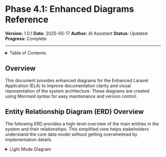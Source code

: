 # Phase 4.1: Enhanced Diagrams Reference

**Version:** 1.0.1
**Date:** 2025-05-17
**Author:** AI Assistant
**Status:** Updated
**Progress:** Complete

---

<details>
<summary>Table of Contents</summary>

- [Overview](#overview)
- [Entity Relationship Diagram (ERD) Overview](#entity-relationship-diagram-erd-overview)
- [Comprehensive Class Diagram](#comprehensive-class-diagram)
- [Key Process Sequence Diagrams](#key-process-sequence-diagrams)
  - [User Registration and Authentication](#user-registration-and-authentication)
  - [Team Creation and Management](#team-creation-and-management)
  - [Post Creation and Publishing](#post-creation-and-publishing)
</details>

## Overview

This document provides enhanced diagrams for the Enhanced Laravel Application (ELA) to improve documentation clarity and visual representation of the system architecture. These diagrams are created using Mermaid syntax for easy maintenance and version control.

## Entity Relationship Diagram (ERD) Overview

The following ERD provides a high-level overview of the main entities in the system and their relationships. This simplified view helps stakeholders understand the core data model without getting overwhelmed by implementation details.

<details>
<summary>Light Mode Diagram</summary>

```mermaid
%%{init: {'theme': 'default', 'themeVariables': { 'primaryColor': '#f5f5f5', 'primaryTextColor': '#333333', 'primaryBorderColor': '#cccccc', 'lineColor': '#666666', 'secondaryColor': '#f0f0f0', 'tertiaryColor': '#ffffff' }}}%%
erDiagram
    USER ||--o{ POST : "authors"
    USER ||--o{ TODO : "assigned to"
    USER ||--o{ MESSAGE : "sends"
    USER }|--o{ COMMENT : "creates"
    USER }o--o{ CONVERSATION : "participates in"
    USER }o--o{ TEAM : "member of"
    USER }|--o{ ROLE : "has"

    TEAM ||--o{ TEAM : "parent of"
    TEAM ||--o{ CATEGORY : "has"
    TEAM ||--o{ TODO : "related to"

    CATEGORY ||--o{ CATEGORY : "parent of"
    CATEGORY }o--o{ POST : "categorizes"
    CATEGORY }o--o{ TODO : "categorizes"

    POST }o--o{ TAG : "tagged with"
    POST }o--o{ MEDIA : "has"
    POST }o--o{ COMMENT : "has"

    TODO }o--o{ TAG : "tagged with"
    TODO }o--o{ MEDIA : "has"
    TODO }o--o{ COMMENT : "has"
    TODO ||--o{ TODO : "parent of"

    CONVERSATION ||--o{ MESSAGE : "contains"

    ROLE }|--o{ PERMISSION : "has"

    COMMAND_LOG ||--o{ SNAPSHOT : "generates"
```mermaid
</details>

<details>
<summary>Dark Mode Diagram</summary>

```mermaid
%%{init: {'theme': 'dark', 'themeVariables': { 'primaryColor': '#2c3e50', 'primaryTextColor': '#ecf0f1', 'primaryBorderColor': '#7f8c8d', 'lineColor': '#ecf0f1', 'secondaryColor': '#34495e', 'tertiaryColor': '#282c34' }}}%%
erDiagram
    USER ||--o{ POST : "authors"
    USER ||--o{ TODO : "assigned to"
    USER ||--o{ MESSAGE : "sends"
    USER }|--o{ COMMENT : "creates"
    USER }o--o{ CONVERSATION : "participates in"
    USER }o--o{ TEAM : "member of"
    USER }|--o{ ROLE : "has"

    TEAM ||--o{ TEAM : "parent of"
    TEAM ||--o{ CATEGORY : "has"
    TEAM ||--o{ TODO : "related to"

    CATEGORY ||--o{ CATEGORY : "parent of"
    CATEGORY }o--o{ POST : "categorizes"
    CATEGORY }o--o{ TODO : "categorizes"

    POST }o--o{ TAG : "tagged with"
    POST }o--o{ MEDIA : "has"
    POST }o--o{ COMMENT : "has"

    TODO }o--o{ TAG : "tagged with"
    TODO }o--o{ MEDIA : "has"
    TODO }o--o{ COMMENT : "has"
    TODO ||--o{ TODO : "parent of"

    CONVERSATION ||--o{ MESSAGE : "contains"

    ROLE }|--o{ PERMISSION : "has"

    COMMAND_LOG ||--o{ SNAPSHOT : "generates"
```mermaid
</details>

> **Note:** All diagrams are available in both light and dark modes in the [illustrations folder](../../illustrations/index.md).

## Comprehensive Class Diagram

The following class diagram provides a detailed view of the system's classes, their attributes, and relationships. This diagram is more technical and intended for developers and architects.

<details>
<summary>Light Mode Diagram</summary>

```mermaid
%%{init: {'theme': 'default', 'themeVariables': { 'primaryColor': '#f5f5f5', 'primaryTextColor': '#333333', 'primaryBorderColor': '#cccccc', 'lineColor': '#666666', 'secondaryColor': '#f0f0f0', 'tertiaryColor': '#ffffff' }}}%%
classDiagram
    class User {
        +bigint id
        +bigint snowflake_id
        +string slug
        +string type
        +string email
        +string password
        +timestamp email_verified_at
        +string status
        +timestamps()
        +userstamps()
        +softDeletes()
        +posts()
        +todos()
        +teams()
        +conversations()
        +messages()
        +comments()
    }

    class Team {
        +bigint id
        +bigint snowflake_id
        +string name
        +string slug
        +bigint parent_id
        +string path
        +int depth
        +string status
        +timestamps()
        +userstamps()
        +softDeletes()
        +parent()
        +children()
        +users()
        +categories()
        +todos()
    }

    class Category {
        +bigint id
        +bigint snowflake_id
        +bigint team_id
        +string name
        +string slug
        +bigint parent_id
        +string path
        +int depth
        +timestamps()
        +userstamps()
        +softDeletes()
        +team()
        +parent()
        +children()
        +posts()
        +todos()
    }

    class Post {
        +bigint id
        +bigint snowflake_id
        +bigint user_id
        +string title
        +string slug
        +text content
        +text excerpt
        +string status
        +timestamp published_at
        +timestamp scheduled_for
        +timestamps()
        +userstamps()
        +softDeletes()
        +user()
        +categories()
        +tags()
        +media()
        +comments()
    }

    class Todo {
        +bigint id
        +bigint snowflake_id
        +string title
        +string slug
        +text description
        +bigint user_id
        +bigint team_id
        +bigint parent_id
        +string path
        +int depth
        +string status
        +timestamp due_date
        +timestamp completed_at
        +timestamps()
        +userstamps()
        +softDeletes()
        +user()
        +team()
        +parent()
        +children()
        +categories()
        +tags()
        +media()
        +comments()
    }

    class Conversation {
        +bigint id
        +uuid uuid
        +string name
        +string type
        +timestamps()
        +userstamps()
        +softDeletes()
        +users()
        +messages()
    }

    class Message {
        +bigint id
        +uuid uuid
        +bigint conversation_id
        +bigint user_id
        +text body
        +timestamps()
        +userstamps()
        +softDeletes()
        +conversation()
        +user()
    }

    class Role {
        +bigint id
        +string name
        +string guard_name
        +timestamps()
        +permissions()
        +users()
    }

    class Permission {
        +bigint id
        +string name
        +string guard_name
        +timestamps()
        +roles()
    }

    class Tag {
        +bigint id
        +string name
        +string slug
        +string type
        +timestamps()
        +taggables()
    }

    class Media {
        +bigint id
        +string model_type
        +bigint model_id
        +string collection_name
        +string name
        +string file_name
        +string mime_type
        +string disk
        +bigint size
        +json manipulations
        +json custom_properties
        +json responsive_images
        +timestamps()
        +model()
    }

    class Comment {
        +bigint id
        +string commentable_type
        +bigint commentable_id
        +bigint user_id
        +text content
        +timestamps()
        +userstamps()
        +softDeletes()
        +commentable()
        +user()
    }

    class CommandLog {
        +bigint id
        +string command_type
        +json payload
        +string status
        +text exception
        +bigint causer_id
        +string causer_type
        +timestamps()
        +snapshots()
        +causer()
    }

    class Snapshot {
        +bigint id
        +bigint command_log_id
        +string model_type
```mermaid
</details>

<details>
<summary>Dark Mode Diagram</summary>

```mermaid
%%{init: {'theme': 'dark', 'themeVariables': { 'primaryColor': '#2c3e50', 'primaryTextColor': '#ecf0f1', 'primaryBorderColor': '#7f8c8d', 'lineColor': '#ecf0f1', 'secondaryColor': '#34495e', 'tertiaryColor': '#282c34' }}}%%
classDiagram
    class User {
        +bigint id
        +bigint snowflake_id
        +string slug
        +string type
        +string email
        +string password
        +timestamp email_verified_at
        +string status
        +timestamps()
        +userstamps()
        +softDeletes()
        +posts()
        +todos()
        +teams()
        +conversations()
        +messages()
        +comments()
    }

    class Team {
        +bigint id
        +bigint snowflake_id
        +string name
        +string slug
        +bigint parent_id
        +string path
        +int depth
        +string status
        +timestamps()
        +userstamps()
        +softDeletes()
        +parent()
        +children()
        +users()
        +categories()
        +todos()
    }

    class Category {
        +bigint id
        +bigint snowflake_id
        +bigint team_id
        +string name
        +string slug
        +bigint parent_id
        +string path
        +int depth
        +timestamps()
        +userstamps()
        +softDeletes()
        +team()
        +parent()
        +children()
        +posts()
        +todos()
    }

    class Post {
        +bigint id
        +bigint snowflake_id
        +bigint user_id
        +string title
        +string slug
        +text content
        +text excerpt
        +string status
        +timestamp published_at
        +timestamp scheduled_for
        +timestamps()
        +userstamps()
        +softDeletes()
        +user()
        +categories()
        +tags()
        +media()
        +comments()
    }

    class Todo {
        +bigint id
        +bigint snowflake_id
        +string title
        +string slug
        +text description
        +bigint user_id
        +bigint team_id
        +bigint parent_id
        +string path
        +int depth
        +string status
        +timestamp due_date
        +timestamp completed_at
        +timestamps()
        +userstamps()
        +softDeletes()
        +user()
        +team()
        +parent()
        +children()
        +categories()
        +tags()
        +media()
        +comments()
    }

    class Conversation {
        +bigint id
        +uuid uuid
        +string name
        +string type
        +timestamps()
        +userstamps()
        +softDeletes()
        +users()
        +messages()
    }

    class Message {
        +bigint id
        +uuid uuid
        +bigint conversation_id
        +bigint user_id
        +text body
        +timestamps()
        +userstamps()
        +softDeletes()
        +conversation()
        +user()
    }

    class Role {
        +bigint id
        +string name
        +string guard_name
        +timestamps()
        +permissions()
        +users()
    }

    class Permission {
        +bigint id
        +string name
        +string guard_name
        +timestamps()
        +roles()
    }

    class Tag {
        +bigint id
        +string name
        +string slug
        +string type
        +timestamps()
        +taggables()
    }

    class Media {
        +bigint id
        +string model_type
        +bigint model_id
        +string collection_name
        +string name
        +string file_name
        +string mime_type
        +string disk
        +bigint size
        +json manipulations
        +json custom_properties
        +json responsive_images
        +timestamps()
        +model()
    }

    class Comment {
        +bigint id
        +string commentable_type
        +bigint commentable_id
        +bigint user_id
        +text content
        +timestamps()
        +userstamps()
        +softDeletes()
        +commentable()
        +user()
    }

    class CommandLog {
        +bigint id
        +string command_type
        +json payload
        +string status
        +text exception
        +bigint causer_id
        +string causer_type
        +timestamps()
        +snapshots()
        +causer()
    }

    class Snapshot {
        +bigint id
        +bigint command_log_id
        +string model_type
```mermaid
</details>

> **Note:** All diagrams are available in both light and dark modes in the [illustrations folder](../../illustrations/index.md).
        +bigint model_id
        +json before
        +json after
        +timestamps()
        +commandLog()
        +model()
    }

    User "1" --> "many" Post : authors
    User "1" --> "many" Todo : assigned to
    User "1" --> "many" Message : sends
    User "1" --> "many" Comment : creates
    User "many" <--> "many" Conversation : participates in
    User "many" <--> "many" Team : member of
    User "many" <--> "many" Role : has

    Team "1" --> "many" Team : parent of
    Team "1" --> "many" Category : has
    Team "1" --> "many" Todo : related to

    Category "1" --> "many" Category : parent of
    Category "many" <--> "many" Post : categorizes
    Category "many" <--> "many" Todo : categorizes

    Post "many" <--> "many" Tag : tagged with
    Post "many" <--> "many" Media : has
    Post "1" --> "many" Comment : has

    Todo "many" <--> "many" Tag : tagged with
    Todo "many" <--> "many" Media : has
    Todo "1" --> "many" Comment : has
    Todo "1" --> "many" Todo : parent of

    Conversation "1" --> "many" Message : contains

    Role "many" <--> "many" Permission : has

    CommandLog "1" --> "many" Snapshot : generates
```mermaid

## Key Process Sequence Diagrams

### User Registration and Authentication

This sequence diagram illustrates the user registration and authentication process.

<details>
<summary>Light Mode Diagram</summary>

```mermaid
%%{init: {'theme': 'default', 'themeVariables': { 'primaryColor': '#f5f5f5', 'primaryTextColor': '#333333', 'primaryBorderColor': '#cccccc', 'lineColor': '#666666', 'secondaryColor': '#f0f0f0', 'tertiaryColor': '#ffffff' }}}%%
sequenceDiagram
    actor User
    participant Client as Client Browser
    participant App as Laravel Application
    participant Auth as Authentication Service
    participant DB as Database
    participant Email as Email Service

    User->>Client: Access registration page
    Client->>App: Request registration form
    App->>Client: Return registration form
    User->>Client: Fill in registration details
    Client->>App: Submit registration data
    App->>App: Validate input data

    alt Invalid data
        App->>Client: Return validation errors
        Client->>User: Display validation errors
    else Valid data
        App->>DB: Create new user record
        DB->>App: Confirm user creation
        App->>Email: Send verification email
        Email->>User: Deliver verification email
        App->>Client: Return registration success
        Client->>User: Display success message
    end

    User->>Client: Access login page
    Client->>App: Request login form
    App->>Client: Return login form
    User->>Client: Enter credentials
    Client->>App: Submit login credentials
    App->>Auth: Verify credentials
    Auth->>DB: Check user record

    alt Invalid credentials
        DB->>Auth: User not found/invalid
        Auth->>App: Authentication failed
        App->>Client: Return login error
        Client->>User: Display error message
    else Valid credentials
        DB->>Auth: User record found
        Auth->>App: Authentication successful
        App->>Client: Return auth token & user data
        Client->>User: Redirect to dashboard
    end
```mermaid
</details>

<details>
<summary>Dark Mode Diagram</summary>

```mermaid
%%{init: {'theme': 'dark', 'themeVariables': { 'primaryColor': '#2c3e50', 'primaryTextColor': '#ecf0f1', 'primaryBorderColor': '#7f8c8d', 'lineColor': '#ecf0f1', 'secondaryColor': '#34495e', 'tertiaryColor': '#282c34' }}}%%
sequenceDiagram
    actor User
    participant Client as Client Browser
    participant App as Laravel Application
    participant Auth as Authentication Service
    participant DB as Database
    participant Email as Email Service

    User->>Client: Access registration page
    Client->>App: Request registration form
    App->>Client: Return registration form
    User->>Client: Fill in registration details
    Client->>App: Submit registration data
    App->>App: Validate input data

    alt Invalid data
        App->>Client: Return validation errors
        Client->>User: Display validation errors
    else Valid data
        App->>DB: Create new user record
        DB->>App: Confirm user creation
        App->>Email: Send verification email
        Email->>User: Deliver verification email
        App->>Client: Return registration success
        Client->>User: Display success message
    end

    User->>Client: Access login page
    Client->>App: Request login form
    App->>Client: Return login form
    User->>Client: Enter credentials
    Client->>App: Submit login credentials
    App->>Auth: Verify credentials
    Auth->>DB: Check user record

    alt Invalid credentials
        DB->>Auth: User not found/invalid
        Auth->>App: Authentication failed
        App->>Client: Return login error
        Client->>User: Display error message
    else Valid credentials
        DB->>Auth: User record found
        Auth->>App: Authentication successful
        App->>Client: Return auth token & user data
        Client->>User: Redirect to dashboard
    end
```mermaid
</details>

> **Note:** All diagrams are available in both light and dark modes in the [illustrations folder](../../illustrations/index.md).

### Team Creation and Management

This sequence diagram illustrates the process of creating and managing teams.

<details>
<summary>Light Mode Diagram</summary>

```mermaid
%%{init: {'theme': 'default', 'themeVariables': { 'primaryColor': '#f5f5f5', 'primaryTextColor': '#333333', 'primaryBorderColor': '#cccccc', 'lineColor': '#666666', 'secondaryColor': '#f0f0f0', 'tertiaryColor': '#ffffff' }}}%%
sequenceDiagram
    actor User
    participant Client as Client Browser
    participant App as Laravel Application
    participant TeamService as Team Service
    participant DB as Database
    participant Notification as Notification Service

    User->>Client: Access team creation page
    Client->>App: Request team form
    App->>Client: Return team form
    User->>Client: Fill in team details
    Client->>App: Submit team data
    App->>App: Validate input data

    alt Invalid data
        App->>Client: Return validation errors
        Client->>User: Display validation errors
    else Valid data
        App->>TeamService: Create new team
        TeamService->>DB: Store team record
        DB->>TeamService: Confirm team creation
        TeamService->>App: Return team data
        App->>Client: Return success response
        Client->>User: Display success message
    end

    User->>Client: Invite members to team
    Client->>App: Submit member invitations
    App->>TeamService: Process invitations
    TeamService->>DB: Store invitation records
    TeamService->>Notification: Send invitation emails
    Notification-->>User: Deliver invitation emails
    TeamService->>App: Return invitation status
    App->>Client: Display invitation status
    Client->>User: Show invitation confirmation
```mermaid
</details>

<details>
<summary>Dark Mode Diagram</summary>

```mermaid
%%{init: {'theme': 'dark', 'themeVariables': { 'primaryColor': '#2c3e50', 'primaryTextColor': '#ecf0f1', 'primaryBorderColor': '#7f8c8d', 'lineColor': '#ecf0f1', 'secondaryColor': '#34495e', 'tertiaryColor': '#282c34' }}}%%
sequenceDiagram
    actor User
    participant Client as Client Browser
    participant App as Laravel Application
    participant TeamService as Team Service
    participant DB as Database
    participant Notification as Notification Service

    User->>Client: Access team creation page
    Client->>App: Request team form
    App->>Client: Return team form
    User->>Client: Fill in team details
    Client->>App: Submit team data
    App->>App: Validate input data

    alt Invalid data
        App->>Client: Return validation errors
        Client->>User: Display validation errors
    else Valid data
        App->>TeamService: Create new team
        TeamService->>DB: Store team record
        DB->>TeamService: Confirm team creation
        TeamService->>App: Return team data
        App->>Client: Return success response
        Client->>User: Display success message
    end

    User->>Client: Invite members to team
    Client->>App: Submit member invitations
    App->>TeamService: Process invitations
    TeamService->>DB: Store invitation records
    TeamService->>Notification: Send invitation emails
    Notification-->>User: Deliver invitation emails
    TeamService->>App: Return invitation status
    App->>Client: Display invitation status
    Client->>User: Show invitation confirmation
```mermaid
</details>

> **Note:** All diagrams are available in both light and dark modes in the [illustrations folder](../../illustrations/index.md).

### Post Creation and Publishing

This sequence diagram illustrates the process of creating and publishing posts.

<details>
<summary>Light Mode Diagram</summary>

```mermaid
%%{init: {'theme': 'default', 'themeVariables': { 'primaryColor': '#f5f5f5', 'primaryTextColor': '#333333', 'primaryBorderColor': '#cccccc', 'lineColor': '#666666', 'secondaryColor': '#f0f0f0', 'tertiaryColor': '#ffffff' }}}%%
sequenceDiagram
    actor User
    participant Client as Client Browser
    participant App as Laravel Application
    participant PostService as Post Service
    participant DB as Database
    participant Storage as File Storage
    participant Notification as Notification Service

    User->>Client: Access post creation page
    Client->>App: Request post form
    App->>Client: Return post form
    User->>Client: Fill in post details
    User->>Client: Upload media (optional)

    alt Media uploaded
        Client->>App: Submit media files
        App->>Storage: Store media files
        Storage->>App: Return media URLs
        App->>Client: Update form with media
    end

    Client->>App: Submit post data
    App->>App: Validate input data

    alt Invalid data
        App->>Client: Return validation errors
        Client->>User: Display validation errors
    else Valid data
        App->>PostService: Create new post
        PostService->>DB: Store post record

        alt Publish immediately
            PostService->>DB: Set published_at to now
            PostService->>Notification: Send notifications
            Notification-->>User: Deliver notifications
        else Schedule for later
            PostService->>DB: Set scheduled_for timestamp
        end

        DB->>PostService: Confirm post creation
        PostService->>App: Return post data
        App->>Client: Return success response
        Client->>User: Display success message
    end
```mermaid
</details>

<details>
<summary>Dark Mode Diagram</summary>

```mermaid
%%{init: {'theme': 'dark', 'themeVariables': { 'primaryColor': '#2c3e50', 'primaryTextColor': '#ecf0f1', 'primaryBorderColor': '#7f8c8d', 'lineColor': '#ecf0f1', 'secondaryColor': '#34495e', 'tertiaryColor': '#282c34' }}}%%
sequenceDiagram
    actor User
    participant Client as Client Browser
    participant App as Laravel Application
    participant PostService as Post Service
    participant DB as Database
    participant Storage as File Storage
    participant Notification as Notification Service

    User->>Client: Access post creation page
    Client->>App: Request post form
    App->>Client: Return post form
    User->>Client: Fill in post details
    User->>Client: Upload media (optional)

    alt Media uploaded
        Client->>App: Submit media files
        App->>Storage: Store media files
        Storage->>App: Return media URLs
        App->>Client: Update form with media
    end

    Client->>App: Submit post data
    App->>App: Validate input data

    alt Invalid data
        App->>Client: Return validation errors
        Client->>User: Display validation errors
    else Valid data
        App->>PostService: Create new post
        PostService->>DB: Store post record

        alt Publish immediately
            PostService->>DB: Set published_at to now
            PostService->>Notification: Send notifications
            Notification-->>User: Deliver notifications
        else Schedule for later
            PostService->>DB: Set scheduled_for timestamp
        end

        DB->>PostService: Confirm post creation
        PostService->>App: Return post data
        App->>Client: Return success response
        Client->>User: Display success message
    end
```mermaid
</details>

> **Note:** All diagrams are available in both light and dark modes in the [illustrations folder](../../illustrations/index.md).

These diagrams provide a clear visual representation of the system's architecture and key processes, making it easier for both technical and non-technical stakeholders to understand the Enhanced Laravel Application.

## Version History

| Version | Date | Changes | Author |
|---------|------|---------|--------|
| 1.0.0 | 2025-05-17 | Initial version | AI Assistant |
| 1.0.1 | 2025-05-17 | Standardized document title and metadata | AI Assistant |
| 1.0.2 | 2025-05-17 | Added language specifiers to all code blocks | AI Assistant |

---

**Previous Step:** [Documentation Evaluation](110-documentation/010-documentation-evaluation.md) | **Next Step:** [Version Compatibility](110-documentation/030-version-compatibility.md)
